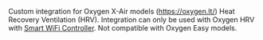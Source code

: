 Custom integration for Oxygen X-Air models (https://oxygen.lt/) Heat Recovery Ventilation (HRV).
Integration can only be used with Oxygen HRV with [Smart WiFi Controller](https://oxygen.lt/en/produktas/ismanusis-wifi-valdiklis/).
Not compatible with Oxygen Easy models.
